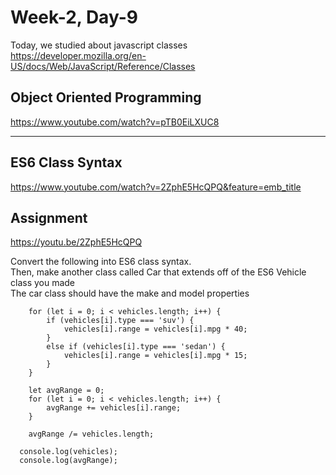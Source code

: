 Week-2, Day-9
===
   
   
Today, we studied about javascript classes   
   https://developer.mozilla.org/en-US/docs/Web/JavaScript/Reference/Classes    
   
Object Oriented Programming   
---   
   
https://www.youtube.com/watch?v=pTB0EiLXUC8
* * *
   
ES6 Class Syntax
---   
https://www.youtube.com/watch?v=2ZphE5HcQPQ&feature=emb_title   
   
Assignment   
---
https://youtu.be/2ZphE5HcQPQ

Convert the following into ES6 class syntax.   
Then, make another class called Car that extends off of the ES6 Vehicle class you made   
The car class should have the make and model properties   

```
    for (let i = 0; i < vehicles.length; i++) {
        if (vehicles[i].type === 'suv') {
            vehicles[i].range = vehicles[i].mpg * 40;
        }
        else if (vehicles[i].type === 'sedan') {
            vehicles[i].range = vehicles[i].mpg * 15;
        }
    }

    let avgRange = 0;
    for (let i = 0; i < vehicles.length; i++) {
        avgRange += vehicles[i].range;
    }
    
    avgRange /= vehicles.length;

  console.log(vehicles);
  console.log(avgRange);
  ```
